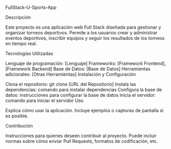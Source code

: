 FullStack-U-Sports-App

Descripción

Este proyecto es una aplicación web Full Stack diseñada para gestionar y organizar torneos deportivos. Permite a los usuarios crear y administrar eventos deportivos, inscribir equipos y seguir los resultados de los torneos en tiempo real.

Tecnologías Utilizadas

Lenguaje de programación: [Lenguaje]
Frameworks: [Framework Frontend], [Framework Backend]
Base de Datos: [Base de Datos]
Herramientas adicionales: [Otras Herramientas]
Instalación y Configuración

Clona el repositorio: git clone [URL del Repositorio]
Instala las dependencias: comando para instalar dependencias
Configura la base de datos: instrucciones para configurar la base de datos
Inicia el servidor: comando para iniciar el servidor
Uso

Explica cómo usar la aplicación. Incluye ejemplos o capturas de pantalla si es posible.

Contribución

Instrucciones para quienes deseen contribuir al proyecto. Puede incluir normas sobre cómo enviar Pull Requests, formatos de codificación, etc.
